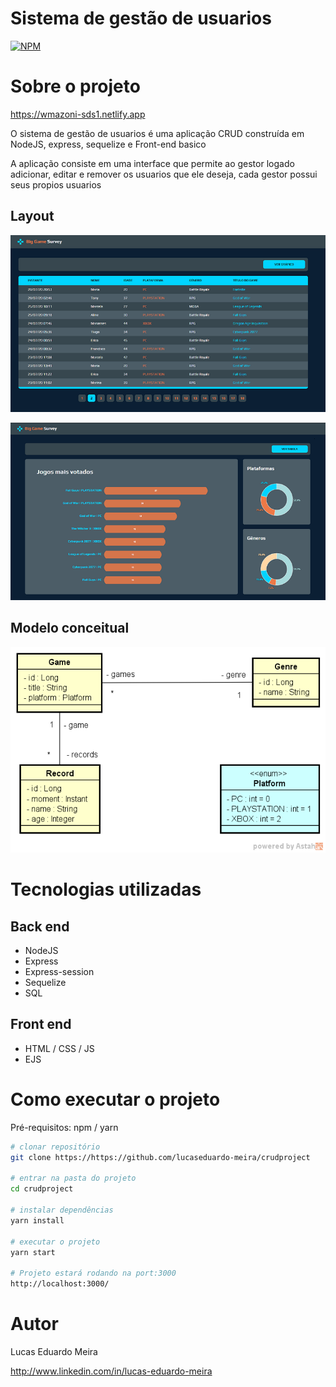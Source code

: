 # Sistema de gestão de usuarios
[![NPM](https://img.shields.io/npm/l/react)](https://github.com/neliocursos/exemplo-readme/blob/main/LICENSE) 

# Sobre o projeto

https://wmazoni-sds1.netlify.app

O sistema de gestão de usuarios é uma aplicação CRUD construída em NodeJS, express, sequelize e Front-end basico 

A aplicação consiste em uma interface que permite ao gestor logado adicionar, editar e remover os usuarios que ele deseja, cada gestor possui seus propios usuarios


## Layout
![Web 1](https://github.com/acenelio/assets/raw/main/sds1/web1.png)

![Web 2](https://github.com/acenelio/assets/raw/main/sds1/web2.png)

## Modelo conceitual
![Modelo Conceitual](https://github.com/acenelio/assets/raw/main/sds1/modelo-conceitual.png)

# Tecnologias utilizadas
## Back end
- NodeJS
- Express
- Express-session
- Sequelize
- SQL
## Front end
- HTML / CSS / JS 
- EJS


# Como executar o projeto

Pré-requisitos: npm / yarn

```bash
# clonar repositório
git clone https://https://github.com/lucaseduardo-meira/crudproject

# entrar na pasta do projeto
cd crudproject

# instalar dependências
yarn install

# executar o projeto
yarn start

# Projeto estará rodando na port:3000
http://localhost:3000/
```

# Autor

Lucas Eduardo Meira

http://www.linkedin.com/in/lucas-eduardo-meira
